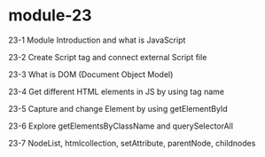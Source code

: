 # module-23

23-1 Module Introduction and what is JavaScript

23-2 Create Script tag and connect external Script file

23-3 What is DOM (Document Object Model)

23-4 Get different HTML elements in JS by using tag name

23-5 Capture and change Element by using getElementById

23-6 Explore getElementsByClassName and querySelectorAll

23-7 NodeList, htmlcollection, setAttribute, parentNode, childnodes
